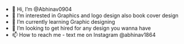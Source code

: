 - 👋 Hi, I’m @Abhinav0904
- 👀 I’m interested in Graphics and logo design also book cover design
- 🌱 I’m currently learning Graphic designing
- 💞️ I’m looking to get hired for any design you wanna have 
- 📫 How to reach me - text me on Instagram @abhinav1864

<!---
Abhinav0904/Abhinav0904 is a ✨ special ✨ repository because its `README.md` (this file) appears on your GitHub profile.
You can click the Preview link to take a look at your changes.
--->
